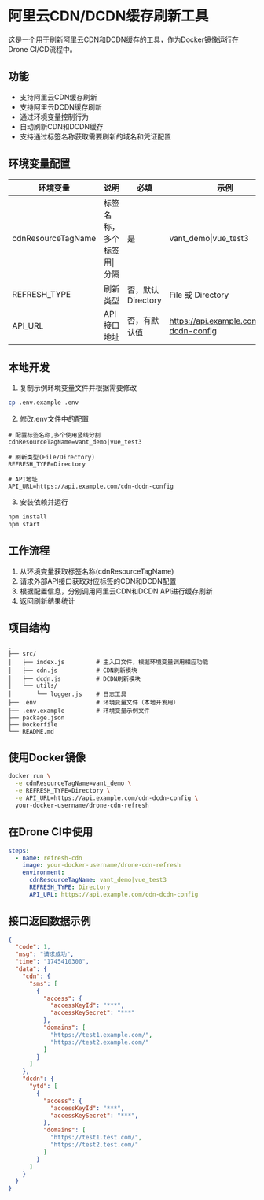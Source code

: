 # 阿里云CDN/DCDN缓存刷新工具

这是一个用于刷新阿里云CDN和DCDN缓存的工具，作为Docker镜像运行在Drone CI/CD流程中。

## 功能

- 支持阿里云CDN缓存刷新
- 支持阿里云DCDN缓存刷新
- 通过环境变量控制行为
- 自动刷新CDN和DCDN缓存
- 支持通过标签名称获取需要刷新的域名和凭证配置

## 环境变量配置

| 环境变量 | 说明 | 必填 | 示例 |
|---------|------|-----|------|
| cdnResourceTagName | 标签名称，多个标签用\|分隔 | 是 | vant_demo\|vue_test3 |
| REFRESH_TYPE | 刷新类型 | 否，默认Directory | File 或 Directory |
| API_URL | API接口地址 | 否，有默认值 | https://api.example.com/cdn-dcdn-config |

## 本地开发

1. 复制示例环境变量文件并根据需要修改
```bash
cp .env.example .env
```

2. 修改.env文件中的配置
```
# 配置标签名称,多个使用竖线分割
cdnResourceTagName=vant_demo|vue_test3

# 刷新类型(File/Directory)
REFRESH_TYPE=Directory

# API地址
API_URL=https://api.example.com/cdn-dcdn-config
```

3. 安装依赖并运行
```bash
npm install
npm start
```

## 工作流程

1. 从环境变量获取标签名称(cdnResourceTagName)
2. 请求外部API接口获取对应标签的CDN和DCDN配置
3. 根据配置信息，分别调用阿里云CDN和DCDN API进行缓存刷新
4. 返回刷新结果统计

## 项目结构

```
.
├── src/
│   ├── index.js         # 主入口文件，根据环境变量调用相应功能
│   ├── cdn.js           # CDN刷新模块
│   ├── dcdn.js          # DCDN刷新模块
│   └── utils/
│       └── logger.js    # 日志工具
├── .env                 # 环境变量文件（本地开发用）
├── .env.example         # 环境变量示例文件
├── package.json
├── Dockerfile
└── README.md
```

## 使用Docker镜像

```bash
docker run \
  -e cdnResourceTagName=vant_demo \
  -e REFRESH_TYPE=Directory \
  -e API_URL=https://api.example.com/cdn-dcdn-config \
  your-docker-username/drone-cdn-refresh
```

## 在Drone CI中使用

```yaml
steps:
  - name: refresh-cdn
    image: your-docker-username/drone-cdn-refresh
    environment:
      cdnResourceTagName: vant_demo|vue_test3
      REFRESH_TYPE: Directory
      API_URL: https://api.example.com/cdn-dcdn-config
```

## 接口返回数据示例

```json
{
  "code": 1,
  "msg": "请求成功",
  "time": "1745410300",
  "data": {
    "cdn": {
      "sms": [
        {
          "access": {
            "accessKeyId": "***",
            "accessKeySecret": "***"
          },
          "domains": [
            "https://test1.example.com/",
            "https://test2.example.com/"
          ]
        }
      ]
    },
    "dcdn": {
      "ytd": [
        {
          "access": {
            "accessKeyId": "***",
            "accessKeySecret": "***",
          },
          "domains": [
            "https://test1.test.com/",
            "https://test2.test.com/"
          ]
        }
      ]
    }
  }
}
``` 